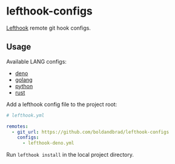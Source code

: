 # lefthook-configs

[Lefthook](https://github.com/evilmartians/lefthook) remote git hook configs.

## Usage

Available LANG configs:

- [deno](./lefthook-deno.yml)
- [golang](./lefthook-golang.yml)
- [python](./lefthook-python.yml)
- [rust](./lefthook-rust.yml)

Add a lefthook config file to the project root:

```yaml
# lefthook.yml

remotes:
  - git_url: https://github.com/boldandbrad/lefthook-configs
    configs:
      - lefthook-deno.yml
```

Run `lefthook install` in the local project directory.
